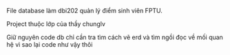 File database làm dbi202 quản lý điểm sinh viên FPTU.

Project thuộc lớp của thầy chunglv

Giữ nguyên code db chỉ cần tra tìm cách vẽ erd và tìm ngồi đọc về mối quan hệ vì sao lại code như vậy thôi 
